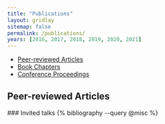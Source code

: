 ```yaml
---
title: "Publications" 
layout: gridlay
sitemap: false
permalink: /publications/
years: [2016, 2017, 2018, 2019, 2020, 2021]
---
```


 <div class="container">
                <div class="row">
                    <div class="col-md-3">
                        <nav id="navi">
                            <ul>
                                <li><a href="#page-1p">Peer-reviewed Articles</a></li>
                                <li><a href="#page-2p">Book Chapters</a></li>
                                <li><a href="#page-3p">Conference Proceedings</a></li>                               
                            </ul>
                        </nav>
                    </div>
                    <div class="col-md-9">
                        <div id="page-1p" class="page one">
                            <h2 class="heading">Peer-reviewed Articles</h2>
                            <div class="resume-wrap d-flex ftco-animate">
                                <div class="text pl-3">
                                    <div class="jumbotron">
                                        ### Invited talks
                                        {% bibliography --query @misc %}
                                    </div>
                                </div>
                            </div>			
                        </div>
                    </div>
                </div>
    </div>
  
